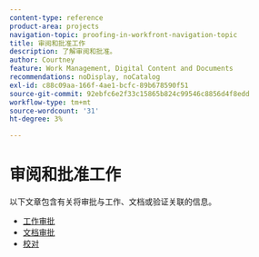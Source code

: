 ```yaml
---
content-type: reference
product-area: projects
navigation-topic: proofing-in-workfront-navigation-topic
title: 审阅和批准工作
description: 了解审阅和批准。
author: Courtney
feature: Work Management, Digital Content and Documents
recommendations: noDisplay, noCatalog
exl-id: c88c09aa-166f-4ae1-bcfc-89b678590f51
source-git-commit: 92ebfc6e2f33c15865b824c99546c8856d4f8edd
workflow-type: tm+mt
source-wordcount: '31'
ht-degree: 3%

---
```


# 审阅和批准工作

以下文章包含有关将审批与工作、文档或验证关联的信息。

<!-- * [Limited document and proof decision for non-paid users overview](/help/quicksilver/review-and-approve-work/proof-doc-decision-limits.md) -->
* [工作审批](../review-and-approve-work/manage-approvals/manage-approvals.md)
* [文档审批](../review-and-approve-work/document-reviews-and-approvals/document-reviews-and-approvals.md)
* [校对](../review-and-approve-work/proofing/proofing.md)


